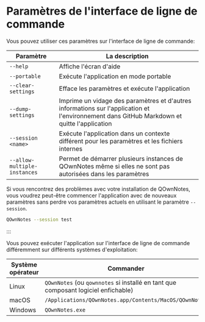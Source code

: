 # Paramètres de l'interface de ligne de commande

Vous pouvez utiliser ces paramètres sur l'interface de ligne de commande:

| Paramètre                    | La description                                                                                                                              |
| ---------------------------- | ------------------------------------------------------------------------------------------------------------------------------------------- |
| `--help`                     | Affiche l'écran d'aide                                                                                                                      |
| `--portable`                 | Exécute l'application en mode portable                                                                                                      |
| `--clear-settings`           | Efface les paramètres et exécute l'application                                                                                              |
| `--dump-settings`            | Imprime un vidage des paramètres et d'autres informations sur l'application et l'environnement dans GitHub Markdown et quitte l'application |
| `--session <name>`     | Exécute l'application dans un contexte différent pour les paramètres et les fichiers internes                                               |
| `--allow-multiple-instances` | Permet de démarrer plusieurs instances de QOwnNotes même si elles ne sont pas autorisées dans les paramètres                                |

Si vous rencontrez des problèmes avec votre installation de QOwnNotes, vous voudrez peut-être commencer l'application avec de nouveaux paramètres sans perdre vos paramètres actuels en utilisant le paramètre `--session`.

```bash
QOwnNotes --session test
```
:::

Vous pouvez exécuter l'application sur l'interface de ligne de commande différemment sur différents systèmes d'exploitation:

| Système opérateur | Commander                                                                          |
| ----------------- | ---------------------------------------------------------------------------------- |
| Linux             | `QOwnNotes` (ou `qownnotes` si installé en tant que composant logiciel enfichable) |
| macOS             | `/Applications/QOwnNotes.app/Contents/MacOS/QOwnNotes`                             |
| Windows           | `QOwnNotes.exe`                                                                    |
